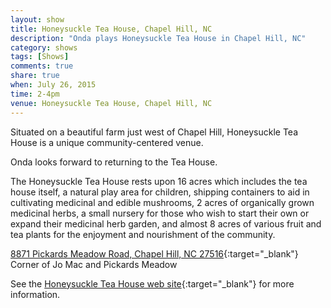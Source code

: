 ```yaml
---
layout: show
title: Honeysuckle Tea House, Chapel Hill, NC
description: "Onda plays Honeysuckle Tea House in Chapel Hill, NC"
category: shows
tags: [Shows]
comments: true
share: true
when: July 26, 2015
time: 2-4pm
venue: Honeysuckle Tea House, Chapel Hill, NC
---
```


Situated on a beautiful farm just west of Chapel Hill, Honeysuckle Tea House is a unique community-centered venue.

Onda looks forward to returning to the Tea House.

The Honeysuckle Tea House rests upon 16 acres which includes the tea house itself, a natural play area for children, shipping containers to aid in cultivating medicinal and edible mushrooms,  2 acres of organically grown medicinal herbs, a small nursery for those who wish to start their own or expand their medicinal herb garden, and almost 8 acres of various fruit and tea plants for the enjoyment and nourishment of the community.

[8871 Pickards Meadow Road, Chapel Hill, NC 27516](https://www.google.com/maps/place/8871+Pickards+Meadow+Rd,+Chapel+Hill,+NC+27516){:target="_blank"}
<br/>
Corner of Jo Mac and Pickards Meadow

See the [Honeysuckle Tea House web site](https://www.honeysuckleteahouse.com){:target="_blank"} for more information.
